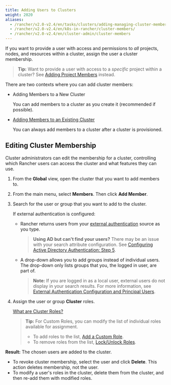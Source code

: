 ```yaml
---
title: Adding Users to Clusters
weight: 2020
aliases:
  - /rancher/v2.0-v2.4/en/tasks/clusters/adding-managing-cluster-members/
  - /rancher/v2.0-v2.4/en/k8s-in-rancher/cluster-members/
  - /rancher/v2.0-v2.4/en/cluster-admin/cluster-members
---
```


If you want to provide a user with access and permissions to _all_ projects, nodes, and resources within a cluster, assign the user a cluster membership.

>**Tip:** Want to provide a user with access to a _specific_ project within a cluster? See [Adding Project Members](../../manage-projects/add-users-to-projects.md) instead.

There are two contexts where you can add cluster members:

- Adding Members to a New Cluster

    You can add members to a cluster as you create it (recommended if possible).

- [Adding Members to an Existing Cluster](#editing-cluster-membership)

    You can always add members to a cluster after a cluster is provisioned.

## Editing Cluster Membership

Cluster administrators can edit the membership for a cluster, controlling which Rancher users can access the cluster and what features they can use.

1. From the **Global** view, open the cluster that you want to add members to.

2. From the main menu, select **Members**. Then click **Add Member**.

3. Search for the user or group that you want to add to the cluster.

 	If external authentication is configured:

	-  Rancher returns users from your [external authentication](../../../../pages-for-subheaders/about-authentication.md) source as you type.

		>**Using AD but can't find your users?**
		>There may be an issue with your search attribute configuration. See [Configuring Active Directory Authentication: Step 5](../../authentication-permissions-and-global-configuration/about-authentication/authentication-config/configure-active-directory.md).

	- A drop-down allows you to add groups instead of individual users. The drop-down only lists groups that you, the logged in user, are part of.

		>**Note:** If you are logged in as a local user, external users do not display in your search results. For more information, see [External Authentication Configuration and Principal Users](../../../../pages-for-subheaders/about-authentication.md#external-authentication-configuration-and-principal-users).

4. Assign the user or group **Cluster** roles.

	[What are Cluster Roles?](../../authentication-permissions-and-global-configuration/manage-role-based-access-control-rbac/cluster-and-project-roles.md)

	>**Tip:** For Custom Roles, you can modify the list of individual roles available for assignment.
	>
	> - To add roles to the list, [Add a Custom Role](../../authentication-permissions-and-global-configuration/manage-role-based-access-control-rbac/custom-roles.md).
	> - To remove roles from the list, [Lock/Unlock Roles](../../authentication-permissions-and-global-configuration/manage-role-based-access-control-rbac/locked-roles.md).

**Result:** The chosen users are added to the cluster.

- To revoke cluster membership, select the user and click **Delete**. This action deletes membership, not the user.
- To modify a user's roles in the cluster, delete them from the cluster, and then re-add them with modified roles.
